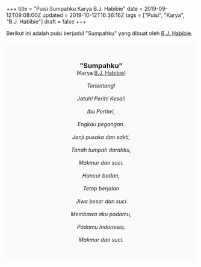 +++
title = "Puisi Sumpahku Karya B.J. Habibie"
date = 2019-09-12T09:08:00Z
updated = 2019-10-12T16:36:16Z
tags = ["Puisi", "Karya", "B.J. Habibie"]
draft = false
+++

<div dir="ltr" style="text-align: left;" trbidi="on"><div style="text-align: justify;">Berikut ini adalah puisi berjudul "Sumpahku" yang dibuat oleh <a href="https://www.romadecade.org/biografi-bj-habibie/#!" target="_blank">B.J. Habibie</a>. </div><br /><div style="background: #FAFAFA; font-size: 14px; height: auto; margin: 0 auto; padding: 50px; text-align: center; width: auto;"><span style="font-size: 18px;"><b>"Sumpahku"</b></span><br />(Karya <a href="https://www.sekata.web.id/tags/b.j.-habibie" target="_blank">B.J. Habibie</a>) <br /><br /><i>Terlentang!<br /><br />Jatuh! Perih! Kesal!<br /><br />Ibu Pertiwi,<br /><br />Engkau pegangan.<br /><br />Janji pusaka dan sakti,<br /><br />Tanah tumpah darahku,<br /><br />Makmur dan suci.<br /><br />Hancur badan,<br /><br />Tetap berjalan<br /><br />Jiwa besar dan suci<br /><br />Membawa aku padamu,<br /><br />Padamu Indonesia,<br /><br />Makmur dan suci.</i> </div></div>
